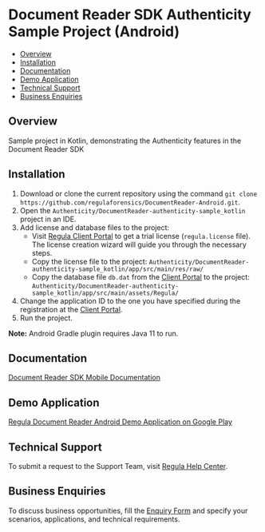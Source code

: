 # Document Reader SDK Authenticity Sample Project (Android)

* [Overview](#overview)
* [Installation](#installation)
* [Documentation](#documentation)
* [Demo Application](#demo-application)
* [Technical Support](#technical-support)
* [Business Enquiries](#business-enquiries)

## Overview

Sample project in Kotlin, demonstrating the Authenticity features in the Document Reader SDK
## Installation

1. Download or clone the current repository using the command `git clone https://github.com/regulaforensics/DocumentReader-Android.git`.
2. Open the `Authenticity/DocumentReader-authenticity-sample_kotlin` project in an IDE.
3. Add license and database files to the project:
   - Visit [Regula Client Portal](https://client.regulaforensics.com/) to get a trial license (`regula.license` file). The license creation wizard will guide you through the necessary steps. 
   - Copy the license file to the project: `Authenticity/DocumentReader-authenticity-sample_kotlin/app/src/main/res/raw/`
   - Copy the database file `db.dat` from the [Client Portal](https://client.regulaforensics.com/customer/databases) to the project: `Authenticity/DocumentReader-authenticity-sample_kotlin/app/src/main/assets/Regula/`
4. Change the application ID to the one you have specified during the registration at the [Client Portal](https://client.regulaforensics.com/).
5. Run the project.
   
**Note:** Android Gradle plugin requires Java 11 to run.

## Documentation

<a target="_blank" href="https://docs.regulaforensics.com/develop/doc-reader-sdk/mobile/">Document Reader SDK Mobile Documentation</a>

## Demo Application

<a target="_blank" href="https://play.google.com/store/apps/details?id=com.regula.documentreader">Regula Document Reader Android Demo Application on Google Play</a>

## Technical Support

To submit a request to the Support Team, visit <a target="_blank" href="https://support.regulaforensics.com/hc/en-us/requests/new?utm_source=github">Regula Help Center</a>.

## Business Enquiries

To discuss business opportunities, fill the <a target="_blank" href="https://explore.regula.app/docs-support-request">Enquiry Form</a> and specify your scenarios, applications, and technical requirements.